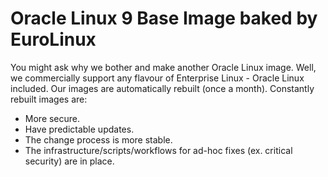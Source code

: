 # Oracle Linux 9 Base Image baked by EuroLinux

You might ask why we bother and make another Oracle Linux image. Well, we commercially support any flavour of Enterprise Linux - Oracle Linux included. Our images are automatically rebuilt (once a month). Constantly rebuilt images are:

- More secure.
- Have predictable updates. 
- The change process is more stable.
- The infrastructure/scripts/workflows for ad-hoc fixes (ex. critical security) are in place.
